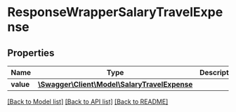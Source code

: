 # ResponseWrapperSalaryTravelExpense

## Properties
Name | Type | Description | Notes
------------ | ------------- | ------------- | -------------
**value** | [**\Swagger\Client\Model\SalaryTravelExpense**](SalaryTravelExpense.md) |  | [optional] 

[[Back to Model list]](../README.md#documentation-for-models) [[Back to API list]](../README.md#documentation-for-api-endpoints) [[Back to README]](../README.md)


